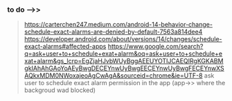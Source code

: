 ### to do -->>
> https://carterchen247.medium.com/android-14-behavior-change-schedule-exact-alarms-are-denied-by-default-7563a814dee4
> https://developer.android.com/about/versions/14/changes/schedule-exact-alarms#affected-apps
> https://www.google.com/search?q=ask+user+to+schedule+exat+alarm&oq=ask+user+to+schedule+exat+alarm&gs_lcrp=EgZjaHJvbWUyBggAEEUYOTIJCAEQIRgKGKABMgkIAhAhGAoYoAEyBwgDECEYnwUyBwgEECEYnwUyBwgFECEYnwXSAQkxMDM0NWoxajeoAgCwAgA&sourceid=chrome&ie=UTF-8
ask user to schedule exact alarm permission in the app (app->> where the backgroud wad blocked) 

